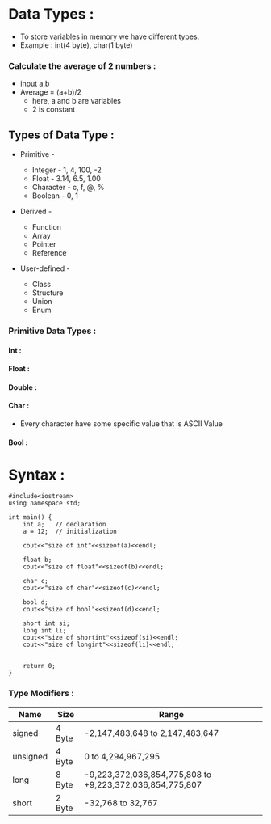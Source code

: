 # Data Types :

- To store variables in memory we have different types.
- Example : int(4 byte), char(1 byte)

### Calculate the average of 2 numbers :

- input a,b
- Average = (a+b)/2
  - here, a and b are variables
  - 2 is constant

## Types of Data Type :

- Primitive -

  - Integer - 1, 4, 100, -2
  - Float - 3.14, 6.5, 1.00
  - Character - c, f, @, %
  - Boolean - 0, 1

- Derived -

  - Function
  - Array
  - Pointer
  - Reference

- User-defined -
  - Class
  - Structure
  - Union
  - Enum

### Primitive Data Types :

#### Int :

#### Float :

#### Double :

#### Char :

- Every character have some specific value that is ASCII Value

#### Bool :

# Syntax :

    #include<iostream>
    using namespace std;

    int main() {
        int a;   // declaration
        a = 12;  // initialization

        cout<<"size of int"<<sizeof(a)<<endl;

        float b;
        cout<<"size of float"<<sizeof(b)<<endl;

        char c;
        cout<<"size of char"<<sizeof(c)<<endl;

        bool d;
        cout<<"size of bool"<<sizeof(d)<<endl;

        short int si;
        long int li;
        cout<<"size of shortint"<<sizeof(si)<<endl;
        cout<<"size of longint"<<sizeof(li)<<endl;


        return 0;
    }

### Type Modifiers :

| Name     | Size   | Range                                                    |
| -------- | ------ | -------------------------------------------------------- |
| signed   | 4 Byte | -2,147,483,648 to 2,147,483,647                          |
| unsigned | 4 Byte | 0 to 4,294,967,295                                       |
| long     | 8 Byte | -9,223,372,036,854,775,808 to +9,223,372,036,854,775,807 |
| short    | 2 Byte | -32,768 to 32,767                                        |
